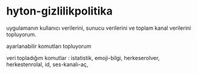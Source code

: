 # hyton-gizlilikpolitika

uygulamanın kullanıcı verilerini, sunucu verilerini ve toplam kanal verilerini topluyorum.

ayarlanabilir komutları topluyorum

veri topladığım komutlar : istatistik, emoji-bilgi, herkeserolver, herkestenrolal, id, ses-kanalı-aç, 
